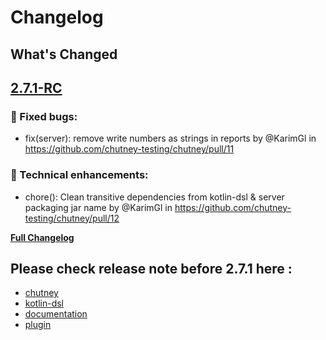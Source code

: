 # Changelog
## What's Changed

## [2.7.1-RC](https://github.com/chutney-testing/chutney/tree/2.7.1-RC)

### 🐛 Fixed bugs:
* fix(server): remove write numbers as strings in reports by @KarimGl in https://github.com/chutney-testing/chutney/pull/11
### 🔧 Technical enhancements:
* chore(): Clean transitive dependencies from kotlin-dsl & server packaging jar name by @KarimGl in https://github.com/chutney-testing/chutney/pull/12

**[Full Changelog](https://github.com/chutney-testing/chutney/commits/2.7.1-RC)**

## Please check release note before 2.7.1 here :

- [chutney](https://github.com/chutney-testing/chutney-legacy/releases)
- [kotlin-dsl](https://github.com/chutney-testing/chutney-kotlin-dsl-legacy/releases)
- [documentation](https://github.com/chutney-testing/chutney-testing.github.io-legacy)
- [plugin](https://github.com/chutney-testing/chutney-idea-plugin-legacy/releases/)

